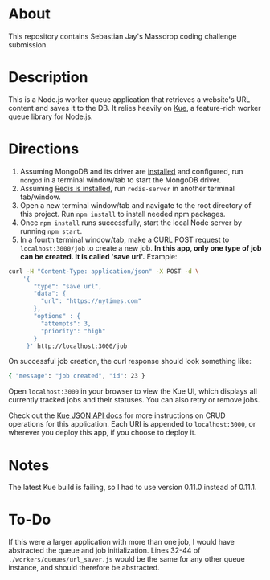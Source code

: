 # About
This repository contains Sebastian Jay's Massdrop coding challenge submission.

# Description
This is a Node.js worker queue application that retrieves a website's URL 
content and saves it to the DB. It relies heavily on 
[Kue](https://github.com/Automattic/kue), a feature-rich worker queue library 
for Node.js.

# Directions
1. Assuming MongoDB and its driver are 
[installed](https://docs.mongodb.com/manual/installation/) and configured, run 
`mongod` in a terminal window/tab to start the MongoDB driver.
2. Assuming [Redis is installed](http://redis.io/topics/quickstart), run 
`redis-server` in another terminal tab/window.
3. Open a new terminal window/tab and navigate to the root directory of this 
project. Run `npm install` to install needed npm packages.
4. Once `npm install` runs successfully, start the local Node server by running 
`npm start`.
5. In a fourth terminal window/tab, make a CURL POST request to 
`localhost:3000/job` to create a new job. **In this app, only one type of job 
can be created. It is called 'save url'.** Example:

```bash
curl -H "Content-Type: application/json" -X POST -d \
    '{
       "type": "save url",
       "data": {
         "url": "https://nytimes.com"
       },
       "options" : {
         "attempts": 3,
         "priority": "high"
       }
     }' http://localhost:3000/job
```

On successful job creation, the curl response should look something like:
```bash
{ "message": "job created", "id": 23 }
```

Open `localhost:3000` in your browser to view the Kue UI, which displays all 
currently tracked jobs and their statuses. You can also retry or remove jobs.

Check out the [Kue JSON API docs](https://github.com/Automattic/kue#json-api) 
for more instructions on CRUD operations for this application. Each URI is 
appended to `localhost:3000`, or wherever you deploy this app, if you choose to 
deploy it.

# Notes
The latest Kue build is failing, so I had to use version 0.11.0 instead of 
0.11.1.

# To-Do
If this were a larger application with more than one job, I would have 
abstracted the queue and job initialization. Lines 32-44 of 
`./workers/queues/url_saver.js` would be the same for any other queue instance, 
and should therefore be abstracted.
